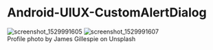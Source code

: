 # Android-UIUX-CustomAlertDialog  
![screenshot_1529991605](https://user-images.githubusercontent.com/39141621/41891404-0e58a856-78c9-11e8-83a6-4a84ba4161ed.png)
![screenshot_1529991607](https://user-images.githubusercontent.com/39141621/41891406-102f4162-78c9-11e8-930e-0b6e327002c2.png)  
Profile photo by James Gillespie on Unsplash
